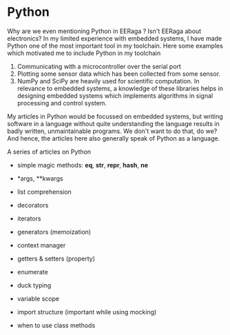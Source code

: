 Python
======

Why are we even mentioning Python in EERaga ? Isn't EERaga about electronics? In my limited experience with embedded systems, I have made Python one of the most important tool in my toolchain. Here some examples which motivated me to include Python in my toolchain

1. Communicating with a microcontroller over the serial port
2. Plotting some sensor data which has been collected from some sensor.
3. NumPy and SciPy are heavily used for scientific computation. In relevance to embedded systems, a knowledge of these libraries helps in designing embedded systems which implements algorithms in signal processing and control system.

My articles in Python would be focussed on embedded systems, but writing software in a language without quite understanding the language results in badly written, unmaintainable programs. We don't want to do that, do we? And hence, the articles here also generally speak of Python as a language.

A series of articles on Python

* simple magic methods: __eq__, __str__, __repr__, __hash__, __ne__
* *args, **kwargs
* list comprehension
* decorators
* iterators
* generators (memoization)
* context manager
* getters & setters (property)
* enumerate


* duck typing
* variable scope
* import structure (important while using mocking)
* when to use class methods 

